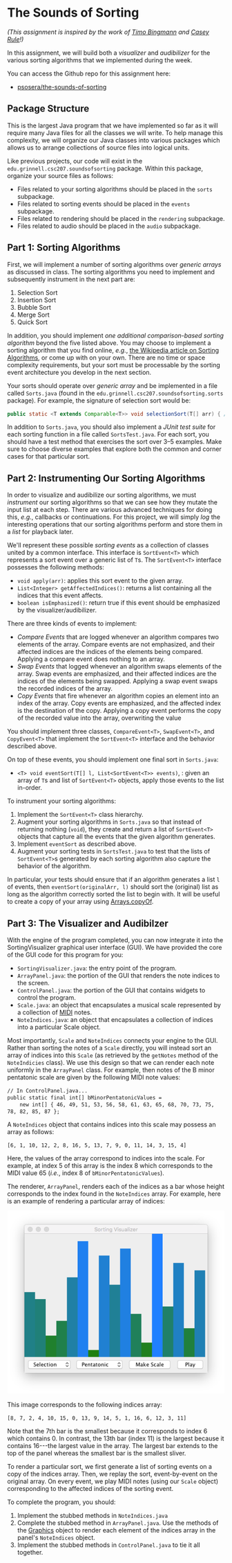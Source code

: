 # The Sounds of Sorting

*(This assignment is inspired by the work of [Timo Bingmann](http://panthema.net/2013/sound-of-sorting/) and [Casey Rule](http://www.caseyrule.com/projects/sounds-of-sorting/)!)*

In this assignment, we will build both a *visualizer* and *audibilizer* for the various sorting algorithms that we implemented during the week.

You can access the Github repo for this assignment here:

* [psosera/the-sounds-of-sorting](https://github.com/psosera/the-sounds-of-sorting)

## Package Structure

This is the largest Java program that we have implemented so far as it will require many Java files for all the classes we will write.
To help manage this complexity, we will organize our Java classes into various packages which allows us to arrange collections of source files into logical units.

Like previous projects, our code will exist in the `edu.grinnell.csc207.soundsofsorting` package.
Within this package, organize your source files as follows:

* Files related to your sorting algorithms should be placed in the `sorts` subpackage.
* Files related to sorting events should be placed in the `events` subpackage.
* Files related to rendering should be placed in the `rendering` subpackage.
* Files related to audio should be placed in the `audio` subpackage.

## Part 1: Sorting Algorithms

First, we will implement a number of sorting algorithms over *generic arrays* as discussed in class.
The sorting algorithms you need to implement and subsequently instrument in the next part are:

1. Selection Sort
2. Insertion Sort
3. Bubble Sort
4. Merge Sort
5. Quick Sort

In addition, you should implement *one additional comparison-based sorting algorithm* beyond the five listed above.
You may choose to implement a sorting algorithm that you find online, *e.g.*, [the Wikipedia article on Sorting Algorithms](https://en.wikipedia.org/wiki/Sorting_algorithm), or come up with on your own.
There are no time or space complexity requirements, but your sort must be processable by the sorting event architecture you develop in the next section.

Your sorts should operate over *generic array* and be implemented in a file called `Sorts.java` (found in the `edu.grinnell.csc207.soundsofsorting.sorts` package).
For example, the signature of selection sort would be:

~~~java
public static <T extends Comparable<T>> void selectionSort(T[] arr) { /* ... */ }
~~~

In addition to `Sorts.java`, you should also implement a *JUnit test suite* for each sorting function in a file called `SortsTest.java`.
For each sort, you should have a test method that exercises the sort over 3–5 examples.
Make sure to choose diverse examples that explore both the common and corner cases for that particular sort.

## Part 2: Instrumenting Our Sorting Algorithms

In order to visualize and audibilize our sorting algorithms, we must *instrument* our sorting algorithms so that we can see how they mutate the input list at each step.
There are various advanced techniques for doing this, *e.g.*, callbacks or continuations.
For this project, we will simply *log* the interesting operations that our sorting algorithms perform and store them in a *list* for playback later.

We'll represent these possible *sorting events* as a collection of classes united by a common interface.
This interface is `SortEvent<T>` which represents a sort event over a generic list of `T`s.
The `SortEvent<T>` interface possesses the following methods:

* `void apply(arr)`: applies this sort event to the given array.
* `List<Integer> getAffectedIndices()`: returns a list containing all the indices that this event affects.
* `boolean isEmphasized()`: return true if this event should be emphasized by the visualizer/audibilizer.

There are three kinds of events to implement:

*   *Compare Events* that are logged whenever an algorithm compares two elements of the array.
    Compare events are not emphasized, and their affected indices are the indices of the elements being compared.
    Applying a compare event does nothing to an array.
*   *Swap Events* that logged whenever an algorithm swaps elements of the array.
    Swap events are emphasized, and their affected indices are the indices of the elements being swapped.
    Applying a swap event swaps the recorded indices of the array.
*   *Copy Events* that fire whenever an algorithm copies an element into an index of the array.
    Copy events are emphasized, and the affected index is the destination of the copy.
    Applying a copy event performs the copy of the recorded value into the array, overwriting the value 

You should implement three classes, `CompareEvent<T>`, `SwapEvent<T>`, and `CopyEvent<T>` that implement the `SortEvent<T>` interface and the behavior described above.

On top of these events, you should implement one final sort in `Sorts.java`:

* `<T> void eventSort(T[] l, List<SortEvent<T>> events)`, : given an array of `T`s and list of `SortEvent<T>` objects, apply those events to the list in-order.

To instrument your sorting algorithms:

1.  Implement the `SortEvent<T>` class hierarchy.
2.  Augment your sorting algorithms in `Sorts.java` so that instead of returning nothing (`void`), they create and return a list of `SortEvent<T>` objects that capture all the events that the given algorithm generates.
3.  Implement `eventSort` as described above.
4.  Augment your sorting tests in `SortsTest.java` to test that the lists of `SortEvent<T>`s generated by each sorting algorithm also capture the behavior of the algorithm.

In particular, your tests should ensure that if an algorithm generates a list `l` of events, then `eventSort(originalArr, l)` should sort the (original) list as long as the algorithm correctly sorted the list to begin with.
It will be useful to create a copy of your array using [Arrays.copyOf](https://docs.oracle.com/en/java/javase/23/docs/api/java.base/java/util/Arrays.html#copyOf(T%5B%5D,int)).

## Part 3: The Visualizer and Audibilzer

With the engine of the program completed, you can now integrate it into the SortingVisualizer graphical user interface (GUI).
We have provided the core of the GUI code for this program for you:

* `SortingVisualizer.java`: the entry point of the program.
* `ArrayPanel.java`: the portion of the GUI that renders the note indices to the screen.
* `ControlPanel.java`: the portion of the GUI that contains widgets to control the program.
* `Scale.java`: an object that encapsulates a musical scale represented by a collection of [MIDI](https://en.wikipedia.org/wiki/MIDI) notes.
* `NoteIndices.java`: an object that encapsulates a collection of indices into a particular Scale object.

Most importantly, `Scale` and `NoteIndices` connects your engine to the GUI.
Rather than sorting the notes of a `Scale` directly, you will instead sort an array of indices into this `Scale` (as retrieved by the `getNotes` method of the `NoteIndicies` class).
We use this design so that we can render each note uniformly in the `ArrayPanel` class.
For example, then notes of the B minor pentatonic scale are given by the following MIDI note values:

~~~{.java}
// In ControlPanel.java...
public static final int[] bMinorPentatonicValues =
    new int[] { 46, 49, 51, 53, 56, 58, 61, 63, 65, 68, 70, 73, 75, 78, 82, 85, 87 };
~~~

A `NoteIndices` object that contains indices into this scale may possess an array as follows:

~~~ {.java}
[6, 1, 10, 12, 2, 8, 16, 5, 13, 7, 9, 0, 11, 14, 3, 15, 4]
~~~

Here, the values of the array correspond to indices into the scale.
For example, at index 5 of this array is the index 8 which corresponds to the MIDI value 65 (*i.e.*, index 8 of `bMinorPentatonicValues`).

The renderer, `ArrayPanel`, renders each of the indices as a bar whose height corresponds to the index found in the `NoteIndices` array.
For example, here is an example of rendering a particular array of indices:

![Sorting Visualizer Example](./images/sorting-visualizer-ex.png)

This image corresponds to the following indices array:

~~~ {.java}
[8, 7, 2, 4, 10, 15, 0, 13, 9, 14, 5, 1, 16, 6, 12, 3, 11]
~~~

Note that the 7th bar is the smallest because it corresponds to index 6 which contains 0.
In contrast, the 13th bar (index 11) is the largest because it contains 16---the largest value in the array.
The largest bar extends to the top of the panel whereas the smallest bar is the smallest sliver.

To render a particular sort, we first generate a list of sorting events on a copy of the indices array.
Then, we replay the sort, event-by-event on the original array.
On every event, we play MIDI notes (using our `Scale` object) corresponding to the affected indices of the sorting event.

To complete the program, you should:

1.  Implement the stubbed methods in `NoteIndices.java`
2.  Complete the stubbed method in `ArrayPanel.java`.
    Use the methods of the [Graphics](https://docs.oracle.com/javase/8/docs/api/java/awt/Graphics.html) object to render each element of the indices array in the panel's `NoteIndices` object.
3.  Implement the stubbed methods in `ControlPanel.java` to tie it all together.
